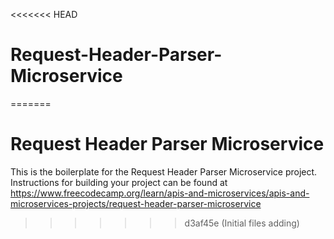 <<<<<<< HEAD
# Request-Header-Parser-Microservice
=======
# Request Header Parser Microservice

This is the boilerplate for the Request Header Parser Microservice project. Instructions for building your project can be found at https://www.freecodecamp.org/learn/apis-and-microservices/apis-and-microservices-projects/request-header-parser-microservice
>>>>>>> d3af45e (Initial files adding)
